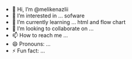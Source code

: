 - 👋 Hi, I’m @melikenazlii
- 👀 I’m interested in ... sofware
- 🌱 I’m currently learning ... html and flow chart
- 💞️ I’m looking to collaborate on ...
- 📫 How to reach me ...
- 😄 Pronouns: ...
- ⚡ Fun fact: ...

<!---
melikenazlii/melikenazlii is a ✨ special ✨ repository because its `README.md` (this file) appears on your GitHub profile.
You can click the Preview link to take a look at your changes.
--->
